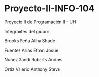 # Proyecto-II-INFO-104
Proyecto II de Programación II - UH

Integrantes del grupo:

Brooks Peña Aliha Shade

Fuentes Arias Ethan Josue

Nuñez Sandi Roberts Andres

Ortiz Valerio Anthony Steve
